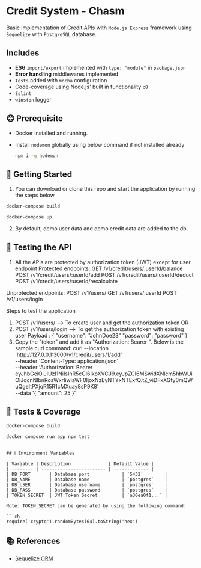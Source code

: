 # Credit System - Chasm

Basic implementation of Credit APIs with `Node.js Express` framework using `Sequelize` with `PostgreSQL` database.


## Includes

- **ES6** `import/export` implemented with `type: "module"` in `package.json`
- **Error handling** middlewares implemented
- `Tests` added with `mocha` configuration
- Code-coverage using Node.js' built in functionality `c8`
- `Eslint`
- `winston` logger

## 😊 Prerequisite

- Docker installed and running.

- Install `nodemon` globally using below command if not installed already

  ```sh
  npm i -g nodemon
  ```

## 🚀 Getting Started

1. You can download or clone this repo and start the application by running the steps below

```sh
docker-compose build

docker-compose up
```

2. By default, demo user data and demo credit data are added to the db.

## 🚀 Testing the API
1. All the APIs are protected by authorization token (JWT) except for user endpoint
Protected endpoints:
GET /v1/credit/users/:userId/balance
POST /v1/credit/users/:userId/add
POST /v1/credit/users/:userId/deduct
POST /v1/credit/users/:userId/recalculate

Unprotected endpoints:
POST /v1/users/
GET /v1/users/:userId
POST /v1/users/login

Steps to test the application

1. POST /v1/users/ --> To create user and get the authorization token OR 
2. POST /v1/users/login --> To get the authorization token with existing user
   Payload :
   {
     "username": "JohnDoe23"
     "password": "password"
   }
3. Copy the "token" and add it as "Authorization: Bearer <token>".
   Below is the sample curl command:
   curl --location 'http://127.0.0.1:3000/v1/credit/users/1/add' \
    --header 'Content-Type: application/json' \
    --header 'Authorization: Bearer eyJhbGciOiJIUzI1NiIsInR5cCI6IkpXVCJ9.eyJpZCI6MSwidXNlcm5hbWUiOiJqcnNlbnRoaWxrIiwiaWF0IjoxNzEyNTYxNTExfQ.tZ_viDFxXGfy0mQWuQgeItPXjqR15R1cMXuay8sP9K8' \
    --data '{
        "amount": 25
    }'
    
## 🧪 Tests & Coverage

```sh
docker-compose build

docker compose run app npm test 
```
  ```

## ℹ️ Environment Variables

| Variable | Description              | Default Value |
| -------- | ------------------------ | ------------- |
| DB_PORT       | Database port            | `5432`        |
| DB_NAME       | Database name            | `postgres`    |
| DB_USER       | Database username        | `postgres`    |
| DB_PASS       | Database password        | `postgres`    |
| TOKEN_SECRET  | JWT Token Secret         | `a30ea0f1...` |

Note: TOKEN_SECRET can be generated by using the following command: 

```sh
require('crypto').randomBytes(64).toString('hex')
```


## 📚 References

- [Sequelize ORM](https://sequelize.org/v6/)
